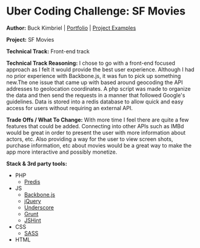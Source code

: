 # Uber Coding Challenge: SF Movies

**Author:**
Buck Kimbriel | [Portfolio](http://bkimbriel.com) | [Project Examples](http://dropthought.com)

**Project:**
SF Movies

**Technical Track:**
Front-end track

**Technical Track Reasoning:**
I chose to go with a front-end focused approach as I felt it would provide the best user experience. Although I had no prior experience with Backbone.js, it was fun to pick up something new.The one issue that came up with based around geocoding the API addresses to geolocation coordinates. A php script was made to organize the data and then send the requests in a manner that followed Google's guidelines. Data is stored into a redis database to allow quick and easy access for users without requiring an external API. 

**Trade Offs / What To Change:**
With more time I feel there are quite a few features that could be added. Connecting into other APIs such as IMBd would be great in order to present the user with more information about actors, etc. Also providing a way for the user to view screen shots, purchase information, etc about movies would be a great way to make the app more interactive and possibly monetize.

**Stack & 3rd party tools:**
* PHP
    * [Predis](https://github.com/nrk/predis)
* JS
    * [Backbone.js](http://backbonejs.org)
    * [jQuery](http://jquery.com)
    * [Underscore](http://underscorejs.org)
    * [Grunt](http://gruntjs.com)
    * [JSHint](http://www.jshint.com)
* CSS
    * [SASS](http://sass-lang.com) 
* HTML 

